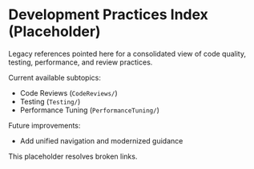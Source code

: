 # Development Practices Index (Placeholder)

Legacy references pointed here for a consolidated view of code quality, testing, performance, and review practices.

Current available subtopics:
- Code Reviews (`CodeReviews/`)
- Testing (`Testing/`)
- Performance Tuning (`PerformanceTuning/`)

Future improvements:
- Add unified navigation and modernized guidance

This placeholder resolves broken links.
